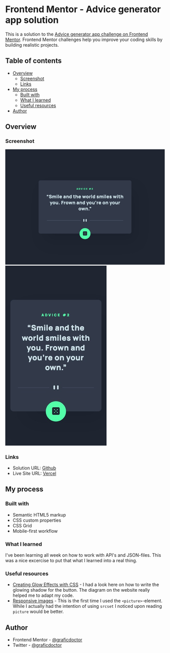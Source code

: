 # Frontend Mentor - Advice generator app solution

This is a solution to the [Advice generator app challenge on Frontend Mentor](https://www.frontendmentor.io/challenges/advice-generator-app-QdUG-13db). Frontend Mentor challenges help you improve your coding skills by building realistic projects.

## Table of contents

- [Overview](#overview)
  - [Screenshot](#screenshot)
  - [Links](#links)
- [My process](#my-process)
  - [Built with](#built-with)
  - [What I learned](#what-i-learned)
  - [Useful resources](#useful-resources)
- [Author](#author)

## Overview

### Screenshot

![](./screenshot_desktop.jpeg)
![](./screenshot_mobile.jpeg)

### Links

- Solution URL: [Github](https://github.com/graficdoctor/fe-20-advice-generator-app)
- Live Site URL: [Vercel](https://fe-20-advice-generator-app.vercel.app/)

## My process

### Built with

- Semantic HTML5 markup
- CSS custom properties
- CSS Grid
- Mobile-first workflow

### What I learned

I've been learning all week on how to work with API's and JSON-files. This was a nice excercise to put that what I learned into a real thing.

### Useful resources

- [Creating Glow Effects with CSS](https://codersblock.com/blog/creating-glow-effects-with-css/) - I had a look here on how to write the glowing shadow for the button. The diagram on the website really helped me to adapt my code.
- [Responsive images](https://developer.mozilla.org/en-US/docs/Learn/HTML/Multimedia_and_embedding/Responsive_images) - This is the first time I used the `<picture>`-element. While I actually had the intention of using `srcset` I noticed upon reading `picture` would be better.

## Author

- Frontend Mentor - [@graficdoctor](https://www.frontendmentor.io/profile/graficdoctor)
- Twitter - [@graficdoctor](https://www.twitter.com/graficdoctor)

